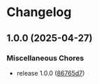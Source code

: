 # Changelog

## 1.0.0 (2025-04-27)


### Miscellaneous Chores

* release 1.0.0 ([86765d7](https://github.com/rust-mcp-stack/mcp-discovery-action/commit/86765d73df446bad6ca427fd010ea78e42a87e83))
